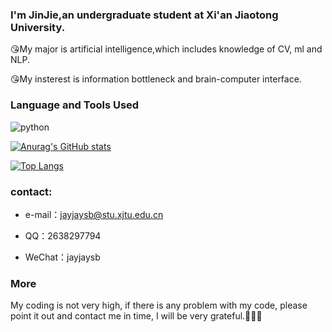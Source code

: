 ### I'm JinJie,an undergraduate student at Xi'an Jiaotong University.

😘My major is artificial intelligence,which includes knowledge of CV, ml and NLP.

😘My insterest is information bottleneck and brain-computer interface.

### Language and Tools Used

![python]([https://image.baidu.com/search/detail?ct=503316480&z=undefined&tn=baiduimagedetail&ipn=d&word=python&step_word=&ie=utf-8&in=&cl=2&lm=-1&st=undefined&hd=undefined&latest=undefined&copyright=undefined&cs=2274119504,3159818651&os=458004695,2068751472&simid=2274119504,3159818651&pn=16&rn=1&di=7214885350303334401&ln=1671&fr=&fmq=1683727193840_R&fm=&ic=undefined&s=undefined&se=&sme=&tab=0&width=undefined&height=undefined&face=undefined&is=0,0&istype=0&ist=&jit=&bdtype=0&spn=0&pi=0&gsm=1e&objurl=https%3A%2F%2Fask.qcloudimg.com%2Fhttp-save%2Fdeveloper-news%2F6c3esehji8.jpeg%3FimageView2%2F2%2Fw%2F1620&rpstart=0&rpnum=0&adpicid=0&nojc=undefined&dyTabStr=MCw2LDEsNCw1LDMsMiw3LDgsOQ%3D%3D](https://img0.baidu.com/it/u=834947476,3229548200&fm=253&fmt=auto&app=138&f=JPEG?w=502&h=500))


[![Anurag's GitHub stats](https://github-readme-stats.vercel.app/api?username=kid-yang233)](https://github.com/anuraghazra/github-readme-stats)

[![Top Langs](https://github-readme-stats.vercel.app/api/top-langs/?username=kid-yang233)](https://github.com/anuraghazra/github-readme-stats)

### contact:
* e-mail：jayjaysb@stu.xjtu.edu.cn

* QQ：2638297794
  
* WeChat：jayjaysb

### More

My coding is not very high, if there is any problem with my code, please point it out and contact me in time, I will be very grateful.🥺🥺🥺
